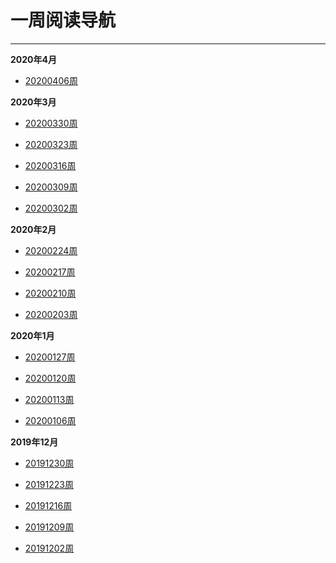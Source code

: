 # 一周阅读导航

---


**2020年4月**
- [20200406周](https://github.com/WuJialei/weekly-reading/blob/master/20200406.md)

**2020年3月**
- [20200330周](https://github.com/WuJialei/weekly-reading/blob/master/20200330.md)

- [20200323周](https://github.com/WuJialei/weekly-reading/blob/master/20200323.md)

- [20200316周](https://github.com/WuJialei/weekly-reading/blob/master/20200316.md)

- [20200309周](https://github.com/WuJialei/weekly-reading/blob/master/20200309.md)

- [20200302周](https://github.com/WuJialei/weekly-reading/blob/master/20200302.md)


**2020年2月**
- [20200224周](https://github.com/WuJialei/weekly-reading/blob/master/20200224.md)

- [20200217周](https://github.com/WuJialei/weekly-reading/blob/master/20200217.md)

- [20200210周](https://github.com/WuJialei/weekly-reading/blob/master/20200210.md)

- [20200203周](https://github.com/WuJialei/weekly-reading/blob/master/20200203.md)


**2020年1月**
- [20200127周](https://github.com/WuJialei/weekly-reading/blob/master/20200127.md)

- [20200120周](https://github.com/WuJialei/weekly-reading/blob/master/20200120.md)

- [20200113周](https://github.com/WuJialei/weekly-reading/blob/master/20200113.md)

- [20200106周](https://github.com/WuJialei/weekly-reading/blob/master/20200106.md)

**2019年12月**
- [20191230周](https://github.com/WuJialei/weekly-reading/blob/master/20191230.md)

- [20191223周](https://github.com/WuJialei/weekly-reading/blob/master/20191223.md)

- [20191216周](https://github.com/WuJialei/weekly-reading/blob/master/20191216.md)

- [20191209周](https://github.com/WuJialei/weekly-reading/blob/master/20191209.md)

- [20191202周](https://github.com/WuJialei/weekly-reading/blob/master/20191202.md)
